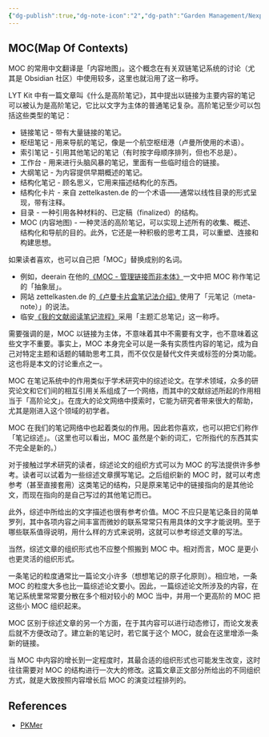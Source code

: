 ```yaml
---
{"dg-publish":true,"dg-note-icon":"2","dg-path":"Garden Management/Nexp/MOC.md","permalink":"/Garden Management/Nexp/MOC/","dgPassFrontmatter":true,"noteIcon":"2","created":"2024-10-23T22:38:05.000+08:00","updated":"2024-10-31T15:02:20.102+08:00"}
---
```


## MOC(Map Of Contexts)

MOC 的常用中文翻译是「内容地图」。这个概念在有关双链笔记系统的讨论（尤其是 Obsidian 社区）中使用较多，这里也就沿用了这一称呼。

LYT Kit 中有一篇文章叫《什么是高阶笔记》，其中提出以链接为主要内容的笔记可以被认为是高阶笔记，它比以文字为主体的普通笔记复杂。高阶笔记至少可以包括这些类型的笔记：

- 链接笔记 - 带有大量链接的笔记。
- 枢纽笔记 - 用来导航的笔记，像是一个航空枢纽港（卢曼所使用的术语）。
- 索引笔记 - 引用其他笔记的笔记（有时按字母顺序排列，但也不总是）。
- 工作台 - 用来进行头脑风暴的笔记，里面有一些临时组合的链接。
- 大纲笔记 - 为内容提供早期概述的笔记。
- 结构化笔记 - 顾名思义，它用来描述结构化的东西。
- 结构化卡片 - 来自 zettelkasten.de 的一个术语——通常以线性目录的形式呈现，带有注释。
- 目录 - 一种引用各种材料的、已定稿（finalized）的结构。
- MOC (内容地图) - 一种灵活的高阶笔记，可以实现上述所有的收集、概述、结构化和导航的目的。此外，它还是一种积极的思考工具，可以重塑、连接和构建思想。

如果读者喜欢，也可以自己把「MOC」替换成别的名词。

- 例如，deerain 在他的[《MOC - 管理链接而非本体》](https://www.yuque.com/deerain/gannbs/hb0gsd)一文中把 MOC 称作笔记的「抽象层」。
- 网站 zettelkasten.de 的[《卢曼卡片盒笔记法介绍》](https://zettelkasten.de/introduction/zh/#%E7%BB%93%E6%9E%84%E5%8C%96%E7%AC%94%E8%AE%B0-structure-note)使用了「元笔记（meta-note）」的说法。
- 临安[《我的文献阅读笔记流程》](https://forum-zh.obsidian.md/t/topic/292#heading-3)采用「主题汇总笔记」这一称呼。

需要强调的是，MOC 以链接为主体，不意味着其中不需要有文字，也不意味着这些文字不重要。事实上，MOC 本身完全可以是一条有实质性内容的笔记，成为自己对特定主题和话题的辅助思考工具，而不仅仅是替代文件夹或标签的分类功能。这也将是本文的讨论重点之一。

MOC 在笔记系统中的作用类似于学术研究中的综述论文。在学术领域，众多的研究论文和它们间的相互引用关系组成了一个网络，而其中的文献综述所起的作用相当于「高阶论文」。在庞大的论文网络中摸索时，它能为研究者带来很大的帮助，尤其是刚进入这个领域的初学者。

MOC 在我们的笔记网络中也起着类似的作用。因此若你喜欢，也可以把它们称作「笔记综述」。（这里也可以看出，MOC 虽然是个新的词汇，它所指代的东西其实不完全是新的。）

对于接触过学术研究的读者，综述论文的组织方式可以为 MOC 的写法提供许多参考。读者可以试着为一些综述文章撰写笔记。之后组织新的 MOC 时，就可以考虑参考（甚至直接套用）这类笔记的结构，只是原来笔记中的链接指向的是其他论文，而现在指向的是自己写过的其他笔记而已。

此外，综述中所给出的文字描述也很有参考价值。MOC 不应只是笔记条目的简单罗列，其中各项内容之间丰富而微妙的联系常常只有用具体的文字才能说明。至于哪些联系值得说明，用什么样的方式来说明，这就可以参考综述文章的写法。

当然，综述文章的组织形式也不应整个照搬到 MOC 中。相对而言，MOC 是更小也更灵活的组织形式。

一条笔记的粒度通常比一篇论文小许多（想想笔记的原子化原则）。相应地，一条 MOC 的粒度大多也比一篇综述论文要小。因此，一篇综述论文所涉及的内容，在笔记系统里常常要分散在多个相对较小的 MOC 当中，并用一个更高阶的 MOC 把这些小 MOC 组织起来。

MOC 区别于综述文章的另一个方面，在于其内容可以进行动态修订，而论文发表后就不方便改动了。建立新的笔记时，若它属于这个 MOC，就会在这里增添一条新的链接。

当 MOC 中内容的增长到一定程度时，其最合适的组织形式也可能发生改变，这时往往需要对 MOC 的结构进行一次大的修改。这篇文章正文部分所给出的不同组织方式，就是大致按照内容增长后 MOC 的演变过程排列的。

## References

- [PKMer](https://pkmer.cn/)
